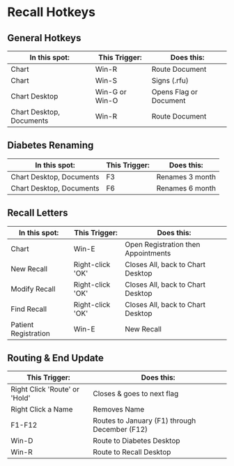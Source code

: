 # Recall Hotkeys

## General Hotkeys

| In this spot:            | This Trigger:       | Does this:                                    |
| ------------------------ | ------------------- | --------------------------------------------- |
| Chart                    | Win-R               | Route Document                                |
| Chart                    | Win-S               | Signs (.rfu)                                  |
| Chart Desktop            | Win-G or Win-O      | Opens Flag or Document                        |
| Chart Desktop, Documents | Win-R               | Route Document                                |

## Diabetes Renaming

| In this spot:            | This Trigger:       | Does this:                                    |
| ------------------------ | ------------------- | --------------------------------------------- |
| Chart Desktop, Documents | F3                  | Renames 3 month                               |
| Chart Desktop, Documents | F6                  | Renames 6 month                               |

## Recall  Letters

| In this spot:            | This Trigger:       | Does this:                                    |
| ------------------------ | ------------------- | --------------------------------------------- |
| Chart                    | Win-E               | Open Registration then Appointments           |
| New Recall               | Right-click 'OK'    | Closes All, back to Chart Desktop             |
| Modify Recall            | Right-click 'OK'    | Closes All, back to Chart Desktop             |
| Find Recall              | Right-click 'OK'    | Closes All, back to Chart Desktop             |
| Patient Registration     | Win-E               | New Recall                                    |

## Routing & End Update

| This Trigger:                 | Does this:                                    |
| -------------------           | --------------------------------------------- |
| Right Click 'Route' or 'Hold' | Closes & goes to next flag                    |
| Right Click a Name            | Removes Name                                  |
| F1-F12                        | Routes to January (F1) through December (F12) |
| Win-D                         | Route to Diabetes Desktop                     |
| Win-R                         | Route to Recall Desktop                       |
